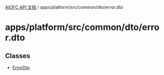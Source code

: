[AIOFC API 文档](../../../../../../index.md) / apps/platform/src/common/dto/error.dto

# apps/platform/src/common/dto/error.dto

## Classes

- [ErrorDto](classes/ErrorDto.md)
